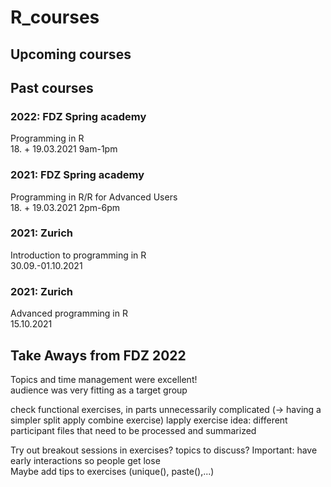 # R_courses

## Upcoming courses 



## Past courses 

### 2022: FDZ Spring academy
Programming in R  
18. + 19.03.2021 9am-1pm   

### 2021: FDZ Spring academy
Programming in R/R for Advanced Users  
18. + 19.03.2021 2pm-6pm   
  
### 2021: Zurich 
Introduction to programming in R  
30.09.-01.10.2021

### 2021: Zurich 
Advanced programming in R  
15.10.2021


## Take Aways from FDZ 2022
Topics and time management were excellent!  
audience was very fitting as a target group  

check functional exercises, in parts unnecessarily complicated (-> having a simpler split apply combine exercise) lapply exercise idea: different participant files that need to be processed and summarized

Try out breakout sessions in exercises?  topics to discuss? Important: have early interactions so people get lose  
Maybe add tips to exercises (unique(), paste(),...)

